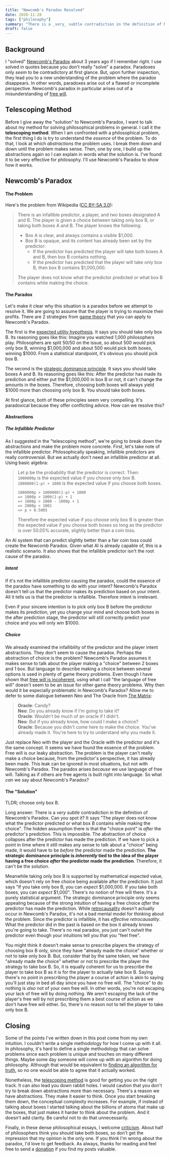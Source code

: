 ```yaml
---
title: "Newcomb's Paradox Resolved"
date: 2020-11-28
tags: ["philosophy"]
summary: "There is a _very_ subtle contradiction in the definition of Newcomb's Paradox having to do with free will. The \"choice point\" is _assumed_ to be after the predictor makes its prediction. In this post I demonstrate why that _can't_ be the case because it only makes sense to talk about a choice point _before_ the predictor's prediction."
draft: false
---
```

## Background
I "solved" [Newcomb's Paradox](https://en.wikipedia.org/wiki/Newcomb's_paradox) about 3 years ago if I remember right. I use solved in quotes because you don't really "solve" a paradox. Paradoxes only _seem_ to be contradictory at first glance. But, upon further inspection, they lead you to a new understanding of the problem where the paradox disappears. In other words, paradoxes arise out of a flawed or incomplete perspective. Newcomb's paradox in particular arises out of a misunderstanding of [free will](/free-will-is-incoherent-part-1).

## Telescoping Method<a name="Telescoping_Method"></a>
Before I give away the "solution" to Newcomb's Paradox, I want to talk about my method for solving philosophical problems in general. I call it the __telescoping method__. When I am confronted with a philosophical problem, the first thing I do is try to understand the _essence_ of the problem. To do that, I look at which _abstractions_ the problem uses. I break them down and down until the problem makes sense. Then, one by one, I build up the abstractions again so I can explain in words what the solution is. I've found it to be very effective for philosophy. I'll use Newcomb's Paradox to show how it works.

## Newcomb's Paradox
#### The Problem
Here's the problem from Wikipedia ([CC BY-SA 3.0](https://creativecommons.org/licenses/by-sa/3.0/)):

> There is an infallible predictor, a player, and two boxes designated A and B. The player is given a choice between taking only box B, or taking both boxes A and B. The player knows the following:
> 
> * Box A is clear, and always contains a visible $1,000.
> * Box B is opaque, and its content has already been set by the predictor:
>     * If the predictor has predicted the player will take both boxes A and B, then box B contains nothing.
>     * If the predictor has predicted that the player will take only box B, then box B contains $1,000,000.
> 
> The player does not know what the predictor predicted or what box B contains while making the choice.

#### The Paradox
Let's make it clear why this situation is a paradox before we attempt to resolve it. We are going to assume that the player is trying to maximize their profits. There are 2 strategies from [game theory](https://en.wikipedia.org/wiki/Game_theory) that you can apply to Newcomb's Paradox. 

The first is the [expected utility hypothesis](https://en.wikipedia.org/wiki/Expected_utility_hypothesis). It says you should take only box B. Its reasoning goes like this: Imagine you watched 1,000 philosophers play. Philosophers are split 50/50 on the issue, so about 500 would pick only box B, winning $1,000,000 and about 500 would pick both boxes, winning $1000. From a statistical standpoint, it's obvious you should pick box B.

The second is the [strategic dominance principle](https://en.wikipedia.org/wiki/Strategic_dominance). It says you should take boxes A and B. Its reasoning goes like this: After the predictor has made its prediction and either put the $1,000,000 in box B or not, it can't change the amounts in the boxes. Therefore, choosing both boxes will always yield $1000 more than choosing only box B. You should take both boxes.

At first glance, both of these principles seem very compelling. It's paradoxical because they offer conflicting advice. How can we resolve this?

#### Abstractions
##### The Infallible Predictor
As I suggested in the "telescoping method", we're going to break down the abstractions and make the problem more concrete. First, let's take note of the infallible predictor. Philosophically speaking, infallible predictors are really controversial. But we actually don't need an infallible predictor at all. Using basic algebra:

> Let p be the probability that the predictor is correct. Then:  
> `1000000p` is the expected value if you choose only box B.  
> `1000000(1-p) + 1000` is the expected value if you choose both boxes.
> 
> `1000000p > 1000000(1-p) + 1000`  
> `=> 1000p > 1000(1-p) + 1`  
> `=> 1000p > 1000 - 1000p + 1`  
> `=> 2000p > 1001`  
> `=> p > 0.5005`
> 
> Therefore the expected value if you choose only box B is greater than the expected value if you choose both boxes so long as the predictor is over 50.05% accurate, slightly better than a coin toss.

An AI system that can predict slightly better than a fair coin toss could create the Newcomb Paradox. Given what AI is already capable of, this is a realistic scenario. It also shows that the infallible predictor isn't the root cause of the paradox.

##### Intent
If it's not the infallible predictor causing the paradox, could the essence of the paradox have something to do with your intent? Newcomb's Paradox doesn't tell us that the predictor makes its prediction based on your intent. All it tells us is that the predictor is infallible. Therefore intent is irrelevant.

Even if your sincere intention is to pick only box B before the predictor makes its prediction, yet you change your mind and choose both boxes in the after prediction stage, the predictor will still correctly predict your choice and you will only win $1000.

##### Choice
We already examined the infallibility of the predictor and the player intent abstractions. They don't seem to cause the paradox. Perhaps the abstraction of choice is the problem? Newcomb's Paradox assumes it makes sense to talk about the player making a "choice" between 2 boxes and 1 box. But language to describe making a choice between several options is used in plenty of game theory problems. Even though I have shown that [free will is incoherent](/free-will-is-incoherent-part-1), using what I call "the language of free will" doesn't seem to be an issue for other game theory problems. Why then would it be especially problematic in Newcomb's Paradox? Allow me to defer to some dialogue between Neo and The Oracle from [The Matrix](https://en.wikipedia.org/wiki/The_Matrix):

> __Oracle__: Candy?  
> __Neo__: Do you already know if I'm going to take it?  
> __Oracle__: Wouldn't be much of an oracle if I didn't.  
> __Neo__: But if you already know, how could I make a choice?  
> __Oracle__: Because you didn't come here to make the choice. You've already made it. You're here to try to understand why you made it.  

Just replace Neo with the player and the Oracle with the predictor and it's the same concept. It seems we have found the essence of the problem. Free will is our leaky abstraction. The problem is the player can't really make a choice because, from the predictor's perspective, it has already been made. This leak can be ignored in most situations, but not with Newcomb's Paradox. The paradox arises _because_ we use language of free will. Talking as if others are free agents is built right into language. So what _can_ we say about Newcomb's Paradox?

#### The "Solution"
TLDR; choose only box B.

Long answer: There is a _very subtle_ contradiction in the definition of Newcomb's Paradox. Can you spot it? It says "The player does not know what the predictor predicted or what box B contains while making the choice". The hidden assumption there is that the "choice point" is _after_ the predictor's prediction. This is impossible. The abstraction of choice collapses after the predictor has made the prediction. If we have to pick a point in time where it still makes any sense to talk about a "choice" being made, it would have to be _before_ the predictor made the prediction. __The strategic dominance principle is _inherently_ tied to the idea of the player having a free choice _after_ the predictor made the prediction__. Therefore, it can't be the solution.

Meanwhile taking only box B is supported by mathematical expected value, which doesn't rely on free choice being available after the prediction. It just says "If you take only box B, you can _expect_ $1,000,000. If you take both boxes, you can _expect_ $1,000". There's no notion of free will there. It's a purely statistical argument. The strategic dominance principle only seems appealing because of the strong intuition of having a free choice _after_ the predictor has made the prediction. While [retrocausality](https://en.wikipedia.org/wiki/Retrocausality) doesn't actually occur in Newcomb's Paradox, it's not a bad mental model for thinking about the problem. Since the predictor is infallible, it has _effective retrocausality_. What the predictor did in the past is based on the box it already knows you're going to take. There's no real paradox, you just can't outwit the predictor even though your intuitions tell you that you "feel free".

You might think it doesn't make sense to prescribe players the strategy of choosing box B only, since they have "already made the choice" whether or not to take only box B. But, consider that by the same token, we have "already made the choice" whether or not to prescribe the player the strategy to take box B. So, it is equally coherent for us to prescribe the player to take box B as it is for the player to actually take box B. Saying there's no point in prescribing the player a course of action is akin to saying you'll just stay in bed all day since you have no free will. The "choice" to do nothing is _also_ not of your own free will. In other words, you're not escaping your lack of free will by doing nothing. We aren't escaping the lack of the player's free will by not prescribing them a best course of action as we don't have free will either. So, there's no reason not to tell the player to take only box B.

## Closing
Some of the points I've written down in this post come from my own intuition. I couldn't write a single methodology for how I come up with it all. In philosophy, it's hard to define a single methodology that can solve problems since each problem is unique and touches on many different things. Maybe some day someone will come up with an algorithm for doing philosophy. Although that would be equivalent to [finding an algorithm for truth](https://invidious.snopyta.org/watch?v=leX541Dr2rU), so no one would be able to agree that it actually worked.

Nonetheless, the [telescoping method](#Telescoping_Method) is good for getting you on the right track. It can also lead you down rabbit holes. I would caution that you don't try to break down abstractions more than necessary. There's a reason we have abstractions. They make it easier to think. Once you start breaking them down, the conceptual complexity increases. For example, if instead of talking about boxes I started talking about the billions of atoms that make up the boxes, that just makes it harder to think about the problem. And it doesn't add clarity. Be careful not to do that unnecessarily.

Finally, in these dense philosophical essays, I welcome [criticism](mailto:nicholasjohnson@posteo.org). About half of philosophers think you should take both boxes, so don't get the impression that my opinion is the only one. If you think I'm wrong about the paradox, I'd love to get feedback. As always, thanks for reading and feel free to send a [donation](/about#donate) if you find my posts valuable.
